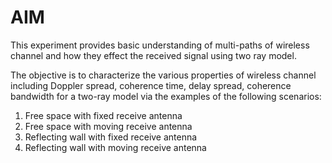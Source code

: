 
# AIM
 This experiment provides basic understanding of multi-paths of wireless channel and how they effect the received signal using two ray model.
 
 The objective is to characterize the various properties of wireless channel including Doppler spread, coherence time, delay spread, coherence bandwidth for a two-ray model via the examples of the following scenarios:
1) Free space with fixed receive antenna
2) Free space with moving receive antenna
3) Reflecting wall with fixed receive antenna
4) Reflecting wall with moving receive antenna
